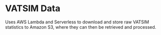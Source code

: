 # VATSIM Data
Uses AWS Lambda and Serverless to download and store raw VATSIM statistics to Amazon S3, where they can then be retrieved and processed.
